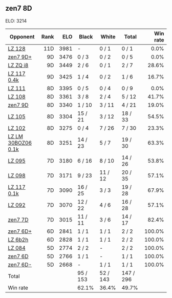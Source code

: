 ## zen7 8D ##

ELO: 3214

Opponent | Rank | ELO | Black | White | Total | Win rate
---------|-----:|----:|-------|-------|-------|-------:
[LZ 128](LZ%20128.md) | 11D | 3981 | - | 0 / 1 | 0 / 1 | 0.0%
[zen7 9D+](zen7%209D+.md) | 9D | 3476 | 0 / 3 | 0 / 2 | 0 / 5 | 0.0%
[LZ ZQ i8](LZ%20ZQ%20i8.md) | 9D | 3449 | 2 / 6 | 0 / 1 | 2 / 7 | 28.6%
[LZ 117 0.4k](LZ%20117%200.4k.md) | 9D | 3425 | 1 / 4 | 0 / 2 | 1 / 6 | 16.7%
[LZ 111](LZ%20111.md) | 8D | 3395 | 0 / 5 | 0 / 4 | 0 / 9 | 0.0%
[LZ 108](LZ%20108.md) | 8D | 3361 | 3 / 8 | 2 / 4 | 5 / 12 | 41.7%
[zen7 9D](zen7%209D.md) | 8D | 3340 | 1 / 10 | 3 / 11 | 4 / 21 | 19.0%
[LZ 105](LZ%20105.md) | 8D | 3304 | 15 / 21 | 3 / 12 | 18 / 33 | 54.5%
[LZ 102](LZ%20102.md) | 8D | 3275 | 0 / 4 | 7 / 26 | 7 / 30 | 23.3%
[LZ LM 30BOZ06 0.1k](LZ%20LM%2030BOZ06%200.1k.md) | 8D | 3251 | 14 / 23 | 5 / 7 | 19 / 30 | 63.3%
[LZ 095](LZ%20095.md) | 7D | 3180 | 6 / 16 | 8 / 10 | 14 / 26 | 53.8%
[LZ 098](LZ%20098.md) | 7D | 3171 | 9 / 23 | 11 / 12 | 20 / 35 | 57.1%
[LZ 117 0.1k](LZ%20117%200.1k.md) | 7D | 3090 | 16 / 25 | 3 / 3 | 19 / 28 | 67.9%
[LZ 092](LZ%20092.md) | 7D | 3070 | 12 / 22 | 4 / 6 | 16 / 28 | 57.1%
[zen7 7D](zen7%207D.md) | 7D | 3015 | 11 / 11 | 3 / 6 | 14 / 17 | 82.4%
[zen7 6D+](zen7%206D+.md) | 6D | 2841 | 1 / 1 | 1 / 1 | 2 / 2 | 100.0%
[LZ 6b2h](LZ%206b2h.md) | 6D | 2828 | 1 / 1 | 1 / 1 | 2 / 2 | 100.0%
[LZ 084](LZ%20084.md) | 5D | 2774 | 2 / 2 | - | 2 / 2 | 100.0%
[zen7 6D](zen7%206D.md) | 5D | 2766 | 1 / 1 | - | 1 / 1 | 100.0%
[zen7 6D-](zen7%206D-.md) | 5D | 2668 | - | 1 / 1 | 1 / 1 | 100.0%
Total | | | 95 / 153 | 52 / 143 | 147 / 296 | 
Win rate| | | 62.1% | 36.4% | 49.7% | 
